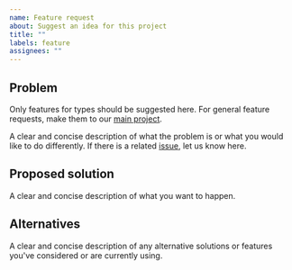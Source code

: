 ```yaml
---
name: Feature request
about: Suggest an idea for this project
title: ""
labels: feature
assignees: ""
---
```


## Problem

Only features for types should be suggested here. For general feature requests,
make them to our [main project](https://github.com/matter-ecs/matter-hooks/issues).

A clear and concise description of what the problem is or what you would like to
do differently. If there is a related
[issue](https://github.com/matter-ecs/matter-hooks-types/issues), let us know
here.

## Proposed solution

A clear and concise description of what you want to happen.

## Alternatives

A clear and concise description of any alternative solutions or features
you've considered or are currently using.
